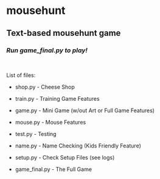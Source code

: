 # mousehunt
## **Text-based mousehunt game**

### *Run game_final.py to play!*

<br>

List of files:

* shop.py - Cheese Shop

* train.py - Training Game Features

* game.py - Mini Game (w/out Art or Full Game Features)

* mouse.py - Mouse Features

* test.py - Testing

* name.py - Name Checking (Kids Friendly Feature)

* setup.py - Check Setup Files (see logs)

* game_final.py - The Full Game

